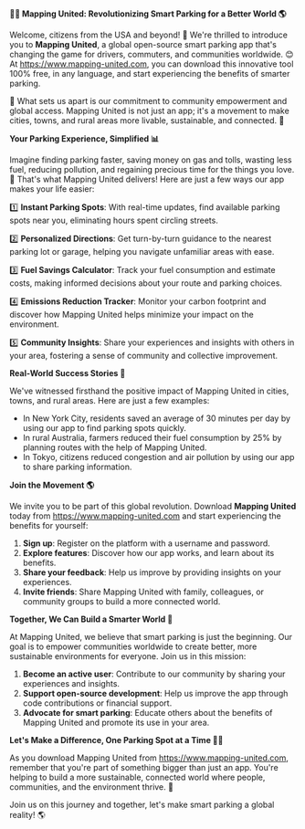 **🚗💨 Mapping United: Revolutionizing Smart Parking for a Better World 🌎**

Welcome, citizens from the USA and beyond! 👋 We're thrilled to introduce you to **Mapping United**, a global open-source smart parking app that's changing the game for drivers, commuters, and communities worldwide. 😊 At https://www.mapping-united.com, you can download this innovative tool 100% free, in any language, and start experiencing the benefits of smarter parking.

🌟 What sets us apart is our commitment to community empowerment and global access. Mapping United is not just an app; it's a movement to make cities, towns, and rural areas more livable, sustainable, and connected. 🌈

**Your Parking Experience, Simplified 📊**

Imagine finding parking faster, saving money on gas and tolls, wasting less fuel, reducing pollution, and regaining precious time for the things you love. 💚 That's what Mapping United delivers! Here are just a few ways our app makes your life easier:

1️⃣ **Instant Parking Spots**: With real-time updates, find available parking spots near you, eliminating hours spent circling streets.

2️⃣ **Personalized Directions**: Get turn-by-turn guidance to the nearest parking lot or garage, helping you navigate unfamiliar areas with ease.

3️⃣ **Fuel Savings Calculator**: Track your fuel consumption and estimate costs, making informed decisions about your route and parking choices.

4️⃣ **Emissions Reduction Tracker**: Monitor your carbon footprint and discover how Mapping United helps minimize your impact on the environment.

5️⃣ **Community Insights**: Share your experiences and insights with others in your area, fostering a sense of community and collective improvement.

**Real-World Success Stories 🌟**

We've witnessed firsthand the positive impact of Mapping United in cities, towns, and rural areas. Here are just a few examples:

*   In New York City, residents saved an average of 30 minutes per day by using our app to find parking spots quickly.
*   In rural Australia, farmers reduced their fuel consumption by 25% by planning routes with the help of Mapping United.
*   In Tokyo, citizens reduced congestion and air pollution by using our app to share parking information.

**Join the Movement 🌎**

We invite you to be part of this global revolution. Download **Mapping United** today from https://www.mapping-united.com and start experiencing the benefits for yourself:

1.  **Sign up**: Register on the platform with a username and password.
2.  **Explore features**: Discover how our app works, and learn about its benefits.
3.  **Share your feedback**: Help us improve by providing insights on your experiences.
4.  **Invite friends**: Share Mapping United with family, colleagues, or community groups to build a more connected world.

**Together, We Can Build a Smarter World 🌟**

At Mapping United, we believe that smart parking is just the beginning. Our goal is to empower communities worldwide to create better, more sustainable environments for everyone. Join us in this mission:

1.  **Become an active user**: Contribute to our community by sharing your experiences and insights.
2.  **Support open-source development**: Help us improve the app through code contributions or financial support.
3.  **Advocate for smart parking**: Educate others about the benefits of Mapping United and promote its use in your area.

**Let's Make a Difference, One Parking Spot at a Time 🚗💕**

As you download Mapping United from https://www.mapping-united.com, remember that you're part of something bigger than just an app. You're helping to build a more sustainable, connected world where people, communities, and the environment thrive. 💖

Join us on this journey and together, let's make smart parking a global reality! 🌎